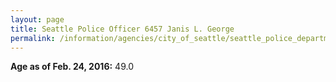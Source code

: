 ```yaml
---
layout: page
title: Seattle Police Officer 6457 Janis L. George
permalink: /information/agencies/city_of_seattle/seattle_police_department/copbook/6457/
---
```


**Age as of Feb. 24, 2016:** 49.0
